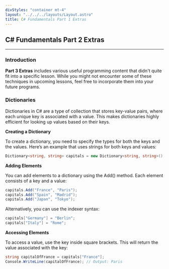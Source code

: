 ```yaml
---
divStyles: "container mt-4"
layout: "../../../layouts/Layout.astro"
title: C# Fundamentals Part 1 Extras
---
```


## C# Fundamentals Part 2 Extras

---

### Introduction

**Part 3 Extras** includes various useful programming content that didn't quite fit into a specific lesson. While you might not encounter some of these techniques in upcoming lessons, feel free to incorporate them into your future programs.

### Dictionaries

Dictionaries in C# are a type of collection that stores key-value pairs, where each unique key is associated with a value. This makes dictionaries highly efficient for looking up values based on their keys.

**Creating a Dictionary**

To create a dictionary, you need to specify the types for both the keys and the values. Here’s an example that uses strings for both keys and values:

```cs
Dictionary<string, string> capitals = new Dictionary<string, string>();
```

**Adding Elements**

You can add elements to a dictionary using the Add() method. Each element consists of a key and a value:

```cs
capitals.Add("France", "Paris");
capitals.Add("Spain", "Madrid");
capitals.Add("Japan", "Tokyo");

```

Alternatively, you can use the indexer syntax:

```cs
capitals["Germany"] = "Berlin";
capitals["Italy"] = "Rome";
```

**Accessing Elements**

To access a value, use the key inside square brackets. This will return the value associated with the key:

```cs
string capitalOfFrance = capitals["France"];
Console.WriteLine(capitalOfFrance); // Output: Paris
```
